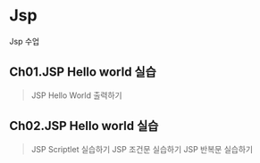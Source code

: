 # Jsp
Jsp 수업

## Ch01.JSP Hello world 실습
> JSP Hello World 출력하기

## Ch02.JSP Hello world 실습
> JSP Scriptlet 실습하기
> JSP 조건문 실습하기
> JSP 반복문 실습하기 


